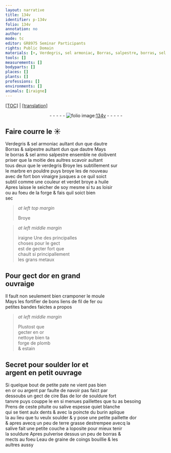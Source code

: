 ```yaml
---
layout: narrative
title: 134v
identifier: p-134v
folio: 134v
annotation: no
author:
mode: tc
editor: GR8975 Seminar Participants
rights: Public Domain
materials: [☀, Verdegris, sel armoniac, Borras, salpestre, borras, sel armo, verdegris, marbre, vinaigre, verdet, huile, metaux, or, fer, plomb, estain, argent, cire, pituite, salive, terre, eau de graine de coings]
tools: []
measurements: []
bodyparts: []
places: []
plants: []
professions: []
environments: []
animals: [iraigne]
---
```


<p><a href="{{ site.baseurl }}/diplomatic/">[TOC]</a> | <a href="{{ site.baseurl }}/texts/p-134v_tl/" target="_blank">[translation]</a></p><div class="folio" align="center">- - - - - <a href="http://gallica.bnf.fr/ark:/12148/btv1b10500001g/f274.image" target="_blank"><img src="https://cu-mkp.github.io/2017-workshop-edition/assets/photo-icon.png" alt="folio image: " style="display:inline-block; margin-bottom:-3px;"/>134v</a> - - - - - </div>  
  

## Faire courre le <span class="m">☀</span>

 
 <span class="m">Verdegris</span> & <span class="m">sel armoniac</span> aultant dun que dautre<br/> <span class="m">Borras</span> & <span class="m">salpestre</span> aultant dun que dautre Mays<br/> le <span class="m">borras</span> & <span class="del"><span class="m">sel armo</span></span> <span class="m">salpestre</span> ensemble ne doibvent<br/> priser que la moitie des aultres scavoir aultant<br/> tous deux que le <span class="m">verdegris</span> Broye les subtillement sur<br/> le <span class="m">marbre</span> en pouldre puys broye les de nouveau<br/> avec de fort bon <span class="m">vinaigre</span> jusques a ce quil soict<br/> subtil comme une couleur et <span class="m">verdet</span> broye a <span class="m">huile</span><br/> Apres laisse le seicher de soy mesme si tu as loisir<br/> ou au foeu <span class="del"></span> de la forge & fais quil soict bien<br/> sec
 
> *at left top margin*
> 
> 
>   Broye
 
> *at left middle margin*
> 
> 
>   <span class="del"><span class="al">iraigne</span></span> Une des principalles<br/> choses pour le gect<br/> est de gecter fort <span class="del">que</span><br/> chault <span class="del">si</span> principallement<br/> les grans <span class="m">metaux</span>
 
 
  

##  Pour gect d<span class="m">or</span> en grand<br/> ouvraige

 
 Il fault non seulement bien cramponer le moule<br/> Mays les fortifier de bons liens de fil de <span class="m">fer</span> ou<br/> petites bandes faictes a propos
 
> *at left middle margin*
> 
> 
>   Plustost que<br/> gecter en <span class="m">or</span><br/> nettoye bien ta<br/> forge de <span class="m">plomb</span><br/> & <span class="m">estain</span>
 
 
  

##  Secret pour soulder l<span class="m">or</span> et<br/> <span class="m">argent</span> en petit ouvrage

 
 Si quelque bout de petite pate ne vient pas bien<br/> en <span class="m">or</span> ou <span class="m">argent</span> par faulte de navoir pas faict par<br/> dessoubs un gect de <span class="m">cire</span> Bas de l<span class="m">or</span> de souldure fort<br/> tanvre puys couppe le en si menues paillettes que tu as besoing<br/> Prens de ceste <span class="m">pituite</span> ou <span class="m">salive</span> espesse <span class="del">qui</span>et blanche<br/> qui se tient aulx dents & avec la poincte du burin aplique<br/> la au lieu que tu veulx soulder & y pose une petite paillette d<span class="m">or</span><br/> & apres avecq un peu de <span class="m">terre</span> grasse destrempee avecq la<br/> <span class="m">salive</span> fait une petite couche a loposite pour mieux tenir<br/> la souldure Apres pulverise dessus un peu de <span class="m">borras</span> &<br/> mects au foeu L<span class="m">eau de graine de coings</span> bouillie & les<br/> aultres aussy
 
